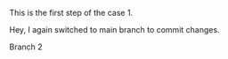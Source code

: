 This is the first step of the case 1.

Hey, I again switched to main branch to commit changes.


Branch 2